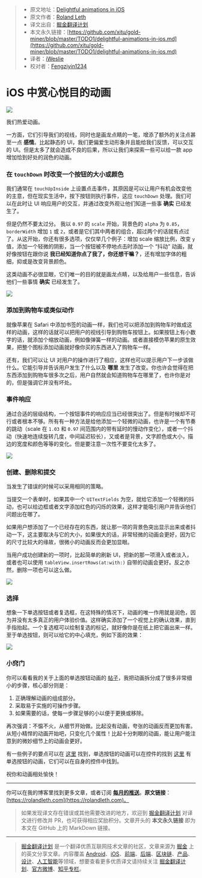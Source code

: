 > * 原文地址：[Delightful animations in iOS](https://medium.com/flawless-app-stories/delightful-animations-in-ios-7607e49945eb)
> * 原文作者：[Roland Leth](https://medium.com/@rolandleth)
> * 译文出自：[掘金翻译计划](https://github.com/xitu/gold-miner)
> * 本文永久链接：[https://github.com/xitu/gold-miner/blob/master/TODO1/delightful-animations-in-ios.md](https://github.com/xitu/gold-miner/blob/master/TODO1/delightful-animations-in-ios.md)
> * 译者：[iWeslie](https://github.com/iWeslie)
> * 校对者：[Fengziyin1234](https://github.com/Fengziyin1234)

# iOS 中赏心悦目的动画

![](https://cdn-images-1.medium.com/max/2560/1*LCqWZwVc8XhXjrlESW0zeA.png)

我们热爱动画。

一方面，它们引导我们的视线，同时也是画龙点睛的一笔，增添了额外的关注点甚至一点 **感情**。比起静态的 UI，我们更偏爱生动形象并且能给我们反馈，可以交互的 UI。但是太多了就会造成不良的后果，所以让我们来探索一些可以给一款 app 增加恰到好处的润色的动画。

### 在 `touchDown` 时改变一个按钮的大小或颜色

我们通常在 `touchUpInside` 上设置点击事件，其原因是可以让用户有机会改变他的主意，但在现实生活中，按下按钮则执行事件，这应 `touchDown` 处理。我们可以在此时让 UI 响应用户的交互，并通过改变外观让他们知道一些事 **确实** 已经发生了。

但是仍然不要太过分。
我以 `0.97` 的 `scale` 开始，背景色的 `alpha` 为 `0.85`，`borderWidth` 增加 `1` 或 `2`，或者是它们其中两者的组合，超过两个的话就有点过了。从这开始，你还有很多选项，仅仅举几个例子：增加 scale 缩放比例，改变 `y` 值，添加一个轻微的阴影，当一个按钮被不停地点击时添加一个 “抖动” 动画，就好像按钮在跟你说 **我已经知道你点了我了，你还想干嘛？**，还有增加字体的粗细，抑或是改变背景颜色。

这类动画不必很显眼，它们唯一的目的就是画龙点睛，以及给用户一些信息，告诉他们一些事情 **确实** 已经发生了。

![](https://cdn-images-1.medium.com/max/800/1*IK5eAI5eafqPS677Zs-GCw.gif)

### 添加到购物车或类似动作

就像苹果在 Safari 中添加书签的动画一样，我们也可以把添加到购物车时做成这样的动画，这样的话就可以把用户的视线引导到购物车按钮上。如果按钮上有小数字的话，就添加个缩放动画，例如像弹簧一样的动画。或者直接模仿苹果的原生效果，把整个图标添加动画就好像你买的东西进入了购物车一样。

还有，我们可以让 UI 对用户的操作进行了相应，这样也可以提示用户下一步该做什么。它能引导并告诉用户发生了什么以及 **哪里** 发生了改变。你也许会觉得在把东西添加到购物车很多次之后，用户自然就会知道购物车在哪里了，也许你是对的，但是强调它并没有坏处。

### 事件响应

通过合适的层级结构，一个按钮事件的响应应当已经很突出了。但是有时候却不可行或者根本不够。所有有一种方法是给他添加一个轻微的动画，也许是一个有节奏的跳动（scale 在 `1.03` 和 `0.97` 间范围内的带有延时的慢动作变化），或者一个抖动（快速地连续旋转几度，中间延迟较长），又或者是背景，文字颜色或大小，描边的宽度和颜色等等的变化。但是要注意一次性不要变化太多了。

![](https://cdn-images-1.medium.com/max/800/1*NAwiqTIbcce-WuTmvhlL3w.gif)

### 创建、删除和提交

当发生了错误的时候可以采用相同的策略。

当提交一个表单时，如果其中一个 `UITextFields` 为空，就给它添加一个轻微的抖动，也可以给边框或者文字添加红色的闪烁的效果，这样才能吸引用户并告诉他们问题出在哪了。

如果用户想添加了一个已经存在的东西，就让那一项的背景色突出显示出来或者抖动一下，这主要取决与它的大小，如果很大的话，非常轻微的动画会更好，因为它的尺寸比较大的缘故，很微小的动画反而会更加显眼。

当用户成功创建新的一项时，比起简单的刷新 UI，把新的那一项滑入或者淡入，或者也可以使用 `tableView.insertRows(at:with:)` 自带的动画会更好。反之亦然，删除一项也可以这么做。

![](https://cdn-images-1.medium.com/max/800/1*2Ikp1rb46s7ctWm4Rx68Cg.gif)

### 选择

想象一下单选按钮或者复选框，在这特殊的情况下，动画的唯一作用就是润色，因为并没有太多真正的用户体验价值。这样确实添加了一个视觉上的确认效果，直到手指抬起。一个复选框可以绘制复选的标记，就好像你是在纸上把它画出来一样。至于单选按钮，则可以给它的中心填充，例如下面的效果：

![](https://cdn-images-1.medium.com/max/800/0*m9ePRKHt7KycWrqJ.gif)

### 小窍门

你可以看看我的关于上面的单选按钮动画的 [帖子](https://rolandleth.com/lthradiobutton)，我把动画拆分成了很多非常细小的步骤，核心部分则是：

1. 正确理解动画的组成部分。
2. 采取易于实施的可操作步骤。
3. 如果需要的话，使每一步骤足够的小以便于更换或移除。

再次强调：不愠不火，从细节开始做。比起没有动画，夸张的动画反而更加有害。从短小精悍的动画开始吧，只变化几个属性！比起十分刺眼的动画，能让用户能注意到的微妙细节上的动画会更好。

有一些例子的要点可以在 [这里](https://gist.github.com/rolandleth/421dcde6757b942ac7102fea435fd3c3) 找到，单选按钮的动画可以在控件的找到 [这里](https://github.com/rolandleth/LTHRadioButton) 有单选按钮的动画，它们可以在自身的控件中找到。

祝你和动画相处愉快！

* * *

你可以在我的博客里找到更多文章，或者订阅 [**每月的推送**](https://rolandleth.us19.list-manage.com/subscribe?u=0d9e49508950cd57917dd7e87&id=7e4ef109bd)。**原文链接**：[https://rolandleth.com](https://rolandleth.com)。

> 如果发现译文存在错误或其他需要改进的地方，欢迎到 [掘金翻译计划](https://github.com/xitu/gold-miner) 对译文进行修改并 PR，也可获得相应奖励积分。文章开头的 **本文永久链接** 即为本文在 GitHub 上的 MarkDown 链接。


---

> [掘金翻译计划](https://github.com/xitu/gold-miner) 是一个翻译优质互联网技术文章的社区，文章来源为 [掘金](https://juejin.im) 上的英文分享文章。内容覆盖 [Android](https://github.com/xitu/gold-miner#android)、[iOS](https://github.com/xitu/gold-miner#ios)、[前端](https://github.com/xitu/gold-miner#前端)、[后端](https://github.com/xitu/gold-miner#后端)、[区块链](https://github.com/xitu/gold-miner#区块链)、[产品](https://github.com/xitu/gold-miner#产品)、[设计](https://github.com/xitu/gold-miner#设计)、[人工智能](https://github.com/xitu/gold-miner#人工智能)等领域，想要查看更多优质译文请持续关注 [掘金翻译计划](https://github.com/xitu/gold-miner)、[官方微博](http://weibo.com/juejinfanyi)、[知乎专栏](https://zhuanlan.zhihu.com/juejinfanyi)。
